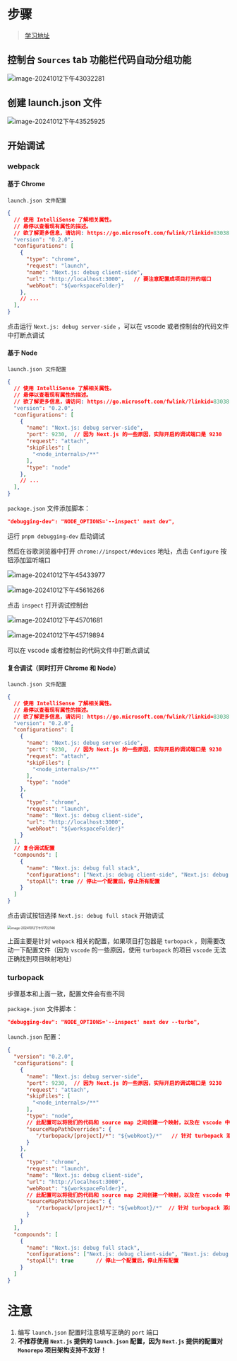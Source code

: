 # 步骤

> [学习地址](https://www.youtube.com/watch?v=_5mGxLZ61J0)

##  控制台  `Sources`  tab 功能栏代码自动分组功能

![image-20241012下午43032281](https://qiniucloud.qishilong.space/images/202410121630627.png)

## 创建 launch.json 文件

![image-20241012下午43525925](https://qiniucloud.qishilong.space/images/202410121635034.png)

## 开始调试

### webpack

#### 基于 Chrome

`launch.json 文件配置`

```json
{
  // 使用 IntelliSense 了解相关属性。
  // 悬停以查看现有属性的描述。
  // 欲了解更多信息，请访问: https://go.microsoft.com/fwlink/?linkid=830387
  "version": "0.2.0",
  "configurations": [
    {
      "type": "chrome",
      "request": "launch",
      "name": "Next.js: debug client-side",
      "url": "http://localhost:3000",	// 要注意配置成项目打开的端口
      "webRoot": "${workspaceFolder}"
    },
    // ...
  ],
}
```

点击运行 `Next.js: debug server-side` ，可以在 vscode 或者控制台的代码文件中打断点调试

#### 基于 Node

`launch.json 文件配置`

```json
{
  // 使用 IntelliSense 了解相关属性。
  // 悬停以查看现有属性的描述。
  // 欲了解更多信息，请访问: https://go.microsoft.com/fwlink/?linkid=830387
  "version": "0.2.0",
  "configurations": [
    {
      "name": "Next.js: debug server-side",
      "port": 9230,  // 因为 Next.js 的一些原因，实际开启的调试端口是 9230
      "request": "attach",
      "skipFiles": [
        "<node_internals>/**"
      ],
      "type": "node"
    },
    // ...
  ],
}
```

`package.json` 文件添加脚本：

```json
"debugging-dev": "NODE_OPTIONS='--inspect' next dev",
```

运行 `pnpm debugging-dev` 启动调试

然后在谷歌浏览器中打开 `chrome://inspect/#devices` 地址，点击 `Configure` 按钮添加监听端口

![image-20241012下午45433977](https://qiniucloud.qishilong.space/images/202410121654281.png)

![image-20241012下午45616266](https://qiniucloud.qishilong.space/images/202410121656414.png)

点击 `inspect` 打开调试控制台

![image-20241012下午45701681](https://qiniucloud.qishilong.space/images/202410121657843.png)

![image-20241012下午45719894](https://qiniucloud.qishilong.space/images/202410121657042.png)

可以在 vscode 或者控制台的代码文件中打断点调试

#### 复合调试（同时打开 Chrome 和 Node）

`launch.json 文件配置`

```json
{
  // 使用 IntelliSense 了解相关属性。
  // 悬停以查看现有属性的描述。
  // 欲了解更多信息，请访问: https://go.microsoft.com/fwlink/?linkid=830387
  "version": "0.2.0",
  "configurations": [
    {
      "name": "Next.js: debug server-side",
      "port": 9230,  // 因为 Next.js 的一些原因，实际开启的调试端口是 9230
      "request": "attach",
      "skipFiles": [
        "<node_internals>/**"
      ],
      "type": "node"
    },
    {
      "type": "chrome",
      "request": "launch",
      "name": "Next.js: debug client-side",
      "url": "http://localhost:3000",
      "webRoot": "${workspaceFolder}"
    }
  ],
  // 复合调试配置
  "compounds": [
    {
      "name": "Next.js: debug full stack",
      "configurations": ["Next.js: debug client-side", "Next.js: debug server-side"],
      "stopAll": true // 停止一个配置后，停止所有配置
    }
  ]
}
```

点击调试按钮选择 `Next.js: debug full stack` 开始调试

<img src="https://qiniucloud.qishilong.space/images/202410121717222.png" alt="image-20241012下午51722146" style="zoom:50%;" />

上面主要是针对 `webpack` 相关的配置，如果项目打包器是 `turbopack` ，则需要改动一下配置文件（因为 `vscode` 的一些原因，使用 `turbopack` 的项目 `vscode` 无法正确找到项目映射地址）

### turbopack

步骤基本和上面一致，配置文件会有些不同

`package.json` 文件脚本：

```json
"debugging-dev": "NODE_OPTIONS='--inspect' next dev --turbo",
```

`launch.json` 配置：

```json
{
  "version": "0.2.0",
  "configurations": [
    {
      "name": "Next.js: debug server-side",
      "port": 9230,  // 因为 Next.js 的一些原因，实际开启的调试端口是 9230
      "request": "attach",
      "skipFiles": [
        "<node_internals>/**"
      ],
      "type": "node",
      // 此配置可以将我们的代码和 source map 之间创建一个映射，以及在 vscode 中的文件位置
      "sourceMapPathOverrides": {
         "/turbopack/[project]/*": "${webRoot}/*"	// 针对 turbopack 添加的配置
      }
    },
    {
      "type": "chrome",
      "request": "launch",
      "name": "Next.js: debug client-side",
      "url": "http://localhost:3000",
      "webRoot": "${workspaceFolder}",
      // 此配置可以将我们的代码和 source map 之间创建一个映射，以及在 vscode 中的文件位置
      "sourceMapPathOverrides": {
         "/turbopack/[project]/*": "${webRoot}/*"  // 针对 turbopack 添加的配置
      }
    }
  ],
  "compounds": [
    {
      "name": "Next.js: debug full stack",
      "configurations": ["Next.js: debug client-side", "Next.js: debug server-side"],
      "stopAll": true		// 停止一个配置后，停止所有配置
    }
  ]
}
```

# 注意

1. 编写 `launch.json` 配置时注意填写正确的 `port` 端口
2. **不推荐使用 `Next.js` 提供的 `launch.json` 配置，因为 `Next.js` 提供的配置对 `Monorepo` 项目架构支持不友好！**
